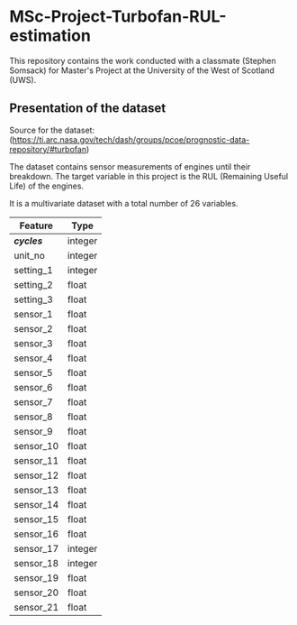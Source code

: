# MSc-Project-Turbofan-RUL-estimation

This repository contains the work conducted with a classmate (Stephen Somsack) for Master's Project at the University of the West of Scotland (UWS).

## Presentation of the dataset

Source for the dataset: (https://ti.arc.nasa.gov/tech/dash/groups/pcoe/prognostic-data-repository/#turbofan)

The dataset contains sensor measurements of engines until their breakdown. The target variable in this project is the RUL (Remaining Useful Life) of the engines. 

It is a multivariate dataset with a total number of 26 variables.

|  Feature | Type |
|---|---|
| ***cycles*** | integer |
| unit_no | integer |
| setting_1 | integer |
| setting_2 | float |
| setting_3  | float |
| sensor_1 | float |
| sensor_2 | float |
| sensor_3 | float |
| sensor_4 | float |
| sensor_5 | float |
| sensor_6 | float |
| sensor_7 | float |
| sensor_8 | float |
| sensor_9 | float |
| sensor_10 | float |
| sensor_11 | float |
| sensor_12 | float |
| sensor_13 | float |
| sensor_14 | float |
| sensor_15 | float |
| sensor_16 | float |
| sensor_17 | integer |
| sensor_18 | integer |
| sensor_19 | float |
| sensor_20 | float |
| sensor_21 | float |
